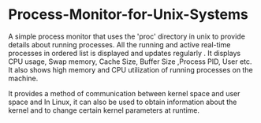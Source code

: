 # Process-Monitor-for-Unix-Systems </br>

A simple process monitor that uses the 'proc' directory in unix to provide details about running processes.  All the running and active real-time processes in ordered list is displayed and updates regularly . It displays CPU usage, Swap memory, Cache Size, Buffer Size ,Process PID, User etc. It also shows high memory and CPU utilization of running processes on the machine. </br>

It provides a method of communication between kernel space and user space and  In Linux, it can also be used to obtain information about the kernel and to change certain kernel parameters at runtime.
